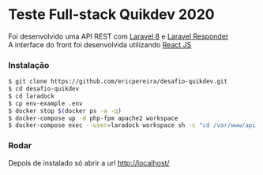 # Teste Full-stack Quikdev 2020

Foi desenvolvido uma API REST com [Laravel 8](https://laravel.com/docs/8.x) e [Laravel Responder](https://github.com/flugger/laravel-responder)<br>
A interface do front foi desenvolvida utilizando [React JS](https://pt-br.reactjs.org/docs/getting-started.html)
### Instalação
```sh
$ git clone https://github.com/ericpereira/desafio-quikdev.git
$ cd desafio-quikdev
$ cd laradock
$ cp env-example .env
$ docker stop $(docker ps -a -q)
$ docker-compose up -d php-fpm apache2 workspace
$ docker-compose exec --user=laradock workspace sh -c "cd /var/www/api && php7.3 /usr/local/bin/composer install && cp .env.example .env && php7.3 artisan key:generate"
```
### Rodar
Depois de instalado só abrir a url [http://localhost/](http://localhost/)
